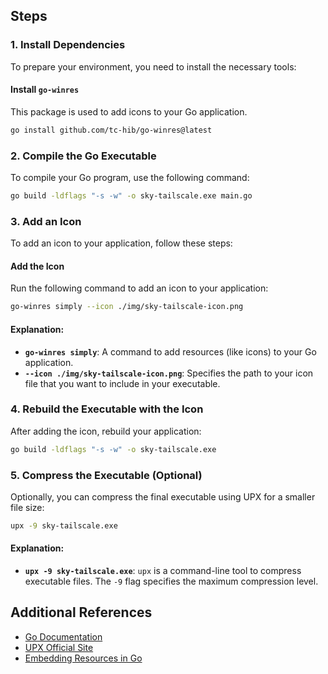 ## Steps

### 1. Install Dependencies

To prepare your environment, you need to install the necessary tools:

#### Install `go-winres`

This package is used to add icons to your Go application.

```bash
go install github.com/tc-hib/go-winres@latest
```

### 2. Compile the Go Executable

To compile your Go program, use the following command:

```bash
go build -ldflags "-s -w" -o sky-tailscale.exe main.go
```

### 3. Add an Icon

To add an icon to your application, follow these steps:

#### Add the Icon

Run the following command to add an icon to your application:

```bash
go-winres simply --icon ./img/sky-tailscale-icon.png
```

#### Explanation:
- **`go-winres simply`**: A command to add resources (like icons) to your Go application.
- **`--icon ./img/sky-tailscale-icon.png`**: Specifies the path to your icon file that you want to include in your executable.

### 4. Rebuild the Executable with the Icon

After adding the icon, rebuild your application:

```bash
go build -ldflags "-s -w" -o sky-tailscale.exe
```

### 5. Compress the Executable (Optional)

Optionally, you can compress the final executable using UPX for a smaller file size:

```bash
upx -9 sky-tailscale.exe
```

#### Explanation:
- **`upx -9 sky-tailscale.exe`**: `upx` is a command-line tool to compress executable files. The `-9` flag specifies the maximum compression level.

## Additional References

- [Go Documentation](https://golang.org/doc/)
- [UPX Official Site](https://upx.github.io/)
- [Embedding Resources in Go](https://stackoverflow.com/questions/25602600/how-do-you-set-the-application-icon-in-golang)